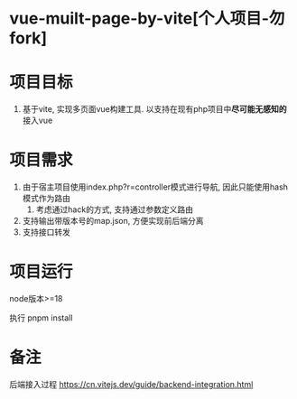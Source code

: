 #   vue-muilt-page-by-vite[个人项目-勿fork]

#   项目目标

1.  基于vite, 实现多页面vue构建工具. 以支持在现有php项目中**尽可能无感知的**接入vue

#   项目需求

1.  由于宿主项目使用index.php?r=controller模式进行导航, 因此只能使用hash模式作为路由
    1.  考虑通过hack的方式, 支持通过参数定义路由
2.  支持输出带版本号的map.json, 方便实现前后端分离
3.  支持接口转发

#   项目运行

node版本>=18

执行 pnpm install


#   备注
后端接入过程
https://cn.vitejs.dev/guide/backend-integration.html